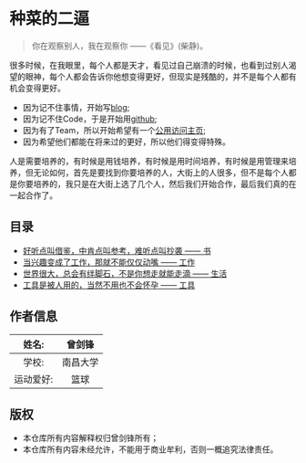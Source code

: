 # 种菜的二逼

>你在观察别人，我在观察你 ——《看见》(柴静)。

很多时候，在我眼里，每个人都是天才，看见过自己崩溃的时候，也看到过别人渴望的眼神，每个人都会告诉你他想变得更好，但现实是残酷的，并不是每个人都有机会变得更好。

* 因为记不住事情，开始写[blog](http://www.cnblogs.com/zengjfgit/);  
* 因为记不住Code，于是开始用[github](https://github.com/AplexOS);  
* 因为有了Team，所以开始希望有一个[公用访问主页](http://www.aplexos.com);  
* 因为希望他们都能在将来过的更好，所以他们得变得特殊。

人是需要培养的，有时候是用钱培养，有时候是用时间培养，有时候是用管理来培养，但无论如何，首先是要找到你要培养的人，大街上的人很多，但不是每个人都是你要培养的，我只是在大街上选了几个人，然后我们开始合作，最后我们真的在一起合作了。

## 目录

* [好听点叫借鉴，中肯点叫参考，难听点叫抄袭 —— 书](Book/index.md)
* [当兴趣变成了工作，那就不能仅仅动嘴 —— 工作](Work/index.md)
* [世界很大，总会有绊脚石，不是你想走就能走滴 —— 生活](Story/index.md)
* [工具是被人用的，当然不用也不会怀孕 —— 工具](Tool/index.md)

## 作者信息

|  姓名:      |  曾剑锋       | 
|:-----------:|:-------------:| 
|  学校:      |  南昌大学     |  
|  运动爱好:  |  篮球         |


## 版权

* 本仓库所有内容解释权归曾剑锋所有；
* 本仓库所有内容未经允许，不能用于商业牟利，否则一概追究法律责任。

